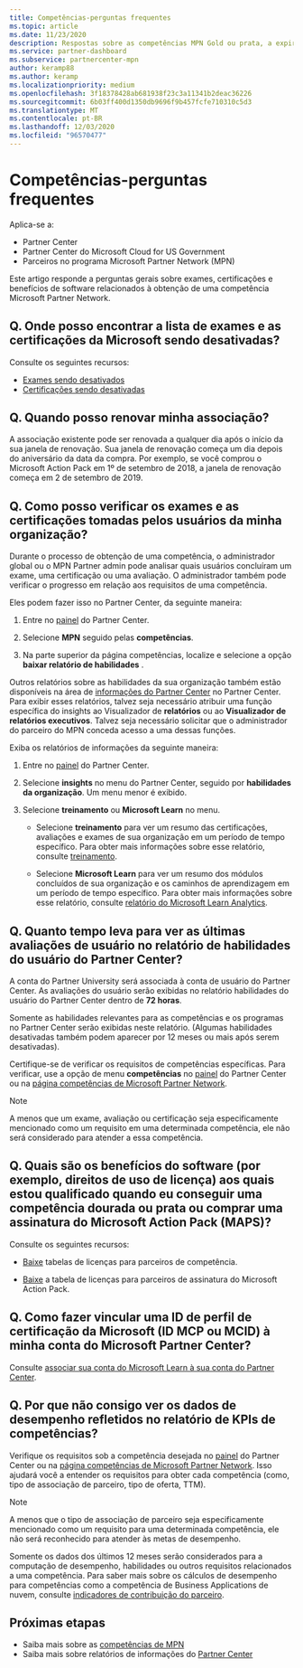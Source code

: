 ```yaml
---
title: Competências-perguntas frequentes
ms.topic: article
ms.date: 11/23/2020
description: Respostas sobre as competências MPN Gold ou prata, a expiração do benefício, a renovação ou a ativação de licenças para Azure, nuvem, Visual Studio, benefícios técnicos e de suporte.
ms.service: partner-dashboard
ms.subservice: partnercenter-mpn
author: keramp88
ms.author: keramp
ms.localizationpriority: medium
ms.openlocfilehash: 3f18378428ab681938f23c3a11341b2deac36226
ms.sourcegitcommit: 6b03ff400d1350db9696f9b457fcfe710310c5d3
ms.translationtype: MT
ms.contentlocale: pt-BR
ms.lasthandoff: 12/03/2020
ms.locfileid: "96570477"
---
```

# <a name="competencies---frequently-asked-questions"></a>Competências-perguntas frequentes

Aplica-se a:

- Partner Center
- Partner Center do Microsoft Cloud for US Government
- Parceiros no programa Microsoft Partner Network (MPN)

Este artigo responde a perguntas gerais sobre exames, certificações e benefícios de software relacionados à obtenção de uma competência Microsoft Partner Network.

## <a name="q-where-can-i-find-the-list-of-exams-and-microsoft-certifications-being-retired"></a>Q. Onde posso encontrar a lista de exames e as certificações da Microsoft sendo desativadas?

Consulte os seguintes recursos:

- [Exames sendo desativados](/learn/certifications/retired-certification-exams)
- [Certificações sendo desativadas](/learn/certifications/retired-certifications)

## <a name="q-when-can-i-renew-my-membership"></a>Q. Quando posso renovar minha associação?

A associação existente pode ser renovada a qualquer dia após o início da sua janela de renovação. Sua janela de renovação começa um dia depois do aniversário da data da compra. Por exemplo, se você comprou o Microsoft Action Pack em 1º de setembro de 2018, a janela de renovação começa em 2 de setembro de 2019.

## <a name="q-how-can-i-verify-the-exams-and-certifications-taken-by-my-organizations-users"></a>Q. Como posso verificar os exames e as certificações tomadas pelos usuários da minha organização?

Durante o processo de obtenção de uma competência, o administrador global ou o MPN Partner admin pode analisar quais usuários concluíram um exame, uma certificação ou uma avaliação. O administrador também pode verificar o progresso em relação aos requisitos de uma competência.

Eles podem fazer isso no Partner Center, da seguinte maneira:

1. Entre no [painel](https://partner.microsoft.com/dashboard) do Partner Center.

1. Selecione **MPN** seguido pelas **competências**.

1. Na parte superior da página competências, localize e selecione a opção **baixar relatório de habilidades** .

Outros relatórios sobre as habilidades da sua organização também estão disponíveis na área de [informações do Partner Center](partner-center-insights.md) no Partner Center. Para exibir esses relatórios, talvez seja necessário atribuir uma função específica do insights ao Visualizador de **relatórios** ou ao **Visualizador de relatórios executivos**. Talvez seja necessário solicitar que o administrador do parceiro do MPN conceda acesso a uma dessas funções.

Exiba os relatórios de informações da seguinte maneira:

1. Entre no [painel](https://partner.microsoft.com/dashboard) do Partner Center.

1. Selecione **insights** no menu do Partner Center, seguido por **habilidades da organização**. Um menu menor é exibido.

1. Selecione **treinamento** ou **Microsoft Learn** no menu.

   - Selecione **treinamento** para ver um resumo das certificações, avaliações e exames de sua organização em um período de tempo específico. Para obter mais informações sobre esse relatório, consulte [treinamento](pci-training-dashboard.md).

   - Selecione **Microsoft Learn** para ver um resumo dos módulos concluídos de sua organização e os caminhos de aprendizagem em um período de tempo específico. Para obter mais informações sobre esse relatório, consulte [relatório do Microsoft Learn Analytics](ms-learn-analytics.md).

## <a name="q-how-long-does-it-take-to-see-the-latest-user-assessments-in-the-partner-center-user-skills-report"></a>Q. Quanto tempo leva para ver as últimas avaliações de usuário no relatório de habilidades do usuário do Partner Center?

A conta do Partner University será associada à conta de usuário do Partner Center. As avaliações do usuário serão exibidas no relatório habilidades do usuário do Partner Center dentro de **72 horas**.

Somente as habilidades relevantes para as competências e os programas no Partner Center serão exibidas neste relatório. (Algumas habilidades desativadas também podem aparecer por 12 meses ou mais após serem desativadas).

Certifique-se de verificar os requisitos de competências específicas. Para verificar, use a opção de menu **competências** no [painel](https://partner.microsoft.com/dashboard) do Partner Center ou na [página competências de Microsoft Partner Network](https://partner.microsoft.com/membership/competencies).

> [!NOTE]
> A menos que um exame, avaliação ou certificação seja especificamente mencionado como um requisito em uma determinada competência, ele não será considerado para atender a essa competência.

## <a name="q-what-are-the-software-benefits-such-as-license-use-rights-that-i-am-entitled-to-when-i-achieve-a-gold-or-silver-competency-or-buy-a-microsoft-action-pack-subscription-maps"></a>Q. Quais são os benefícios do software (por exemplo, direitos de uso de licença) aos quais estou qualificado quando eu conseguir uma competência dourada ou prata ou comprar uma assinatura do Microsoft Action Pack (MAPS)?

Consulte os seguintes recursos:

- [Baixe](https://assetsprod.microsoft.com/mpn-maps-software-iur-competency-license-table.docx) tabelas de licenças para parceiros de competência.

- [Baixe](https://assetsprod.microsoft.com/en-us/microsoft-action-pack-license-table.pdf) a tabela de licenças para parceiros de assinatura do Microsoft Action Pack.

## <a name="q-how-do-i-link-a-microsoft-certification-profile-id-mcp-id-or-mcid-to-my-microsoft-partner-center-account"></a>Q. Como fazer vincular uma ID de perfil de certificação da Microsoft (ID MCP ou MCID) à minha conta do Microsoft Partner Center?

Consulte [associar sua conta do Microsoft Learn à sua conta do Partner Center](ms-learn-associate.md).

## <a name="q-why-cant-i-see-the-performance-data-reflected-under-the-competencies-kpis-report"></a>Q. Por que não consigo ver os dados de desempenho refletidos no relatório de KPIs de competências?

Verifique os requisitos sob a competência desejada no [painel](https://partner.microsoft.com/dashboard) do Partner Center ou na [página competências de Microsoft Partner Network](https://partner.microsoft.com/membership/competencies). Isso ajudará você a entender os requisitos para obter cada competência (como, tipo de associação de parceiro, tipo de oferta, TTM).

> [!NOTE]
> A menos que o tipo de associação de parceiro seja especificamente mencionado como um requisito para uma determinada competência, ele não será reconhecido para atender às metas de desempenho.
>
> Somente os dados dos últimos 12 meses serão considerados para a computação de desempenho, habilidades ou outros requisitos relacionados a uma competência. Para saber mais sobre os cálculos de desempenho para competências como a competência de Business Applications de nuvem, consulte [indicadores de contribuição do parceiro](partner-contribution-indicators.md).

## <a name="next-steps"></a>Próximas etapas

- Saiba mais sobre as [competências de MPN](learn-about-competencies.md)
- Saiba mais sobre relatórios de informações do [Partner Center](partner-center-insights.md)
